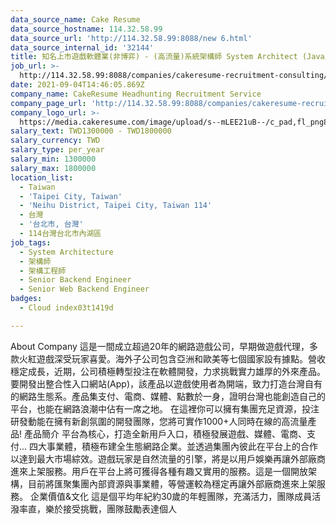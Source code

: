 ```yaml
---
data_source_name: Cake Resume
data_source_hostname: 114.32.58.99
data_source_url: 'http://114.32.58.99:8088/new 6.html'
data_source_internal_id: '32144'
title: 知名上市遊戲軟體業(非博弈) - (高流量)系統架構師 System Architect (Java/Golang) -TL
job_url: >-
  http://114.32.58.99:8088/companies/cakeresume-recruitment-consulting/jobs/777e18
date: 2021-09-04T14:46:05.869Z
company_name: CakeResume Headhunting Recruitment Service
company_page_url: 'http://114.32.58.99:8088/companies/cakeresume-recruitment-consulting'
company_logo_url: >-
  https://media.cakeresume.com/image/upload/s--mLEE21uB--/c_pad,fl_png8,h_200,w_200/v1620881212/vdbipassrdfr8omwzeq6.png
salary_text: TWD1300000 - TWD1800000
salary_currency: TWD
salary_type: per_year
salary_min: 1300000
salary_max: 1800000
location_list:
  - Taiwan
  - 'Taipei City, Taiwan'
  - 'Neihu District, Taipei City, Taiwan 114'
  - 台灣
  - '台北市, 台灣'
  - 114台灣台北市內湖區
job_tags:
  - System Architecture
  - 架構師
  - 架構工程師
  - Senior Backend Engineer
  - Senior Web Backend Engineer
badges:
  - Cloud index03t1419d

---
```


About Company 這是一間成立超過20年的網路遊戲公司，早期做遊戲代理，多款火紅遊戲深受玩家喜愛。海外子公司包含亞洲和歐美等七個國家設有據點。營收穩定成長，近期，公司積極轉型投注在軟體開發，力求挑戰實力雄厚的外來產品。要開發出整合性入口網站(App)，該產品以遊戲使用者為開端，致力打造台灣自有的網路生態系。產品集支付、電商、媒體、點數於一身，證明台灣也能創造自己的平台，也能在網路浪潮中佔有一席之地。 在這裡你可以擁有集團充足資源，投注研發動能在擁有新創氛圍的開發團隊，您將可實作1000+人同時在線的高流量產品! 產品簡介 平台為核心，打造全新用戶入口，積極發展遊戲、媒體、電商、支付... 四大事業體，積極布建全生態網路企業。並透過集團內彼此在平台上的合作以達到最大市場綜效。遊戲玩家是自然流量的引擎，將是以用戶娛樂再讓外部廠商進來上架服務。用戶在平台上將可獲得各種有趣又實用的服務。這是一個開放架構，目前將匯聚集團內部資源與事業體，等營運較為穩定再讓外部廠商進來上架服務。 企業價值&文化 這是個平均年紀約30歲的年輕團隊，充滿活力，團隊成員活潑率直，樂於接受挑戰，團隊鼓勵表達個人